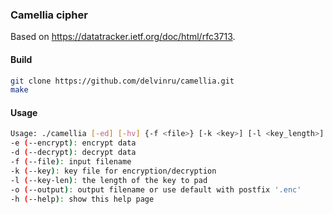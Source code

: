 ### Camellia cipher

Based on https://datatracker.ietf.org/doc/html/rfc3713.

#### Build

```bash
git clone https://github.com/delvinru/camellia.git
make
```

#### Usage

```bash
Usage: ./camellia [-ed] [-hv] {-f <file>} [-k <key>] [-l <key_length>] [-o <file>]
-e (--encrypt): encrypt data
-d (--decrypt): decrypt data
-f (--file): input filename
-k (--key): key file for encryption/decryption
-l (--key-len): the length of the key to pad
-o (--output): output filename or use default with postfix '.enc'
-h (--help): show this help page
```
